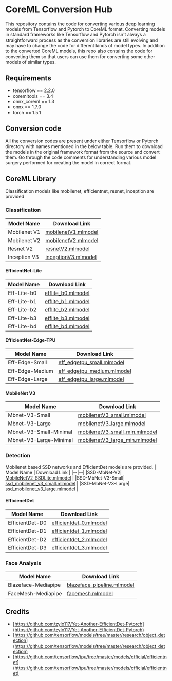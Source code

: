 # CoreML Conversion Hub

This repository contains the code for converting various deep learning models from Tensorflow and Pytorch to CoreML format. Converting models in standard frameworks like Tensorflow and Pytorch isn't always a straightforward process as the conversion libraries are still evolving and may have to change the code for different kinds of model types. In addition to the converted CoreML models, this repo also contains the code for converting them so that users can use them for converting some other models of similar types.

## Requirements

 - tensorflow == 2.2.0
 - coremltools == 3.4
 - onnx_coreml == 1.3
 - onnx == 1.7.0
 - torch == 1.5.1
## Conversion code
All the conversion codes are present under either Tensorflow or Pytorch directory with names mentioned in the below table. Run them to download the models in the original framework format from the source and convert them. Go through the code comments for understanding various model surgery performed for creating the model in correct format.
## CoreML Library
Classification models like mobilenet, efficientnet, resnet, inception are provided
### Classification
| Model Name | Download Link
|--|--|
| Mobilenet V1 | [mobilenetV1.mlmodel](https://github.com/gouthamk1998/coremlmodels/blob/master/mobilenetV1.mlmodel?raw=true) |
|Mobilenet V2 | [mobilenetV2.mlmodel](https://github.com/gouthamk1998/coremlmodels/blob/master/mobilenetV2.mlmodel?raw=true)|
|Resnet V2 |[resnetV2.mlmodel](https://github.com/gouthamk1998/coremlmodels/blob/master/resnetV2.mlmodel?raw=true) |
 |Inception V3| [inceptionV3.mlmodel](https://github.com/gouthamk1998/coremlmodels/blob/master/inceptionV3.mlmodel?raw=true)|

#### EfficientNet-Lite
| Model Name | Download Link |
|--|--|
| Eff-Lite-b0 | [efflite_b0.mlmodel](https://github.com/gouthamk1998/coremlmodels/blob/master/efflite_b0.mlmodel?raw=true) |
| Eff-Lite-b1 | [efflite_b1.mlmodel](https://github.com/gouthamk1998/coremlmodels/blob/master/efflite_b1.mlmodel?raw=true) |
| Eff-Lite-b2 | [efflite_b2.mlmodel](https://github.com/gouthamk1998/coremlmodels/blob/master/efflite_b2.mlmodel?raw=true) |
| Eff-Lite-b3 | [efflite_b3.mlmodel](https://github.com/gouthamk1998/coremlmodels/blob/master/efflite_b3.mlmodel?raw=true) |
| Eff-Lite-b4 | [efflite_b4.mlmodel](https://github.com/gouthamk1998/coremlmodels/blob/master/efflite_b4.mlmodel?raw=true) |

#### EfficientNet-Edge-TPU
| Model Name | Download Link |
|--|--|
| Eff-Edge-Small | [eff_edgetpu_small.mlmodel](https://github.com/gouthamk1998/coremlmodels/blob/master/eff_edgetpu_small.mlmodel?raw=true) |
| Eff-Edge-Medium | [eff_edgetpu_medium.mlmodel](https://github.com/gouthamk1998/coremlmodels/blob/master/eff_edgetpu_medium.mlmodel?raw=true) |
| Eff-Edge-Large | [eff_edgetpu_large.mlmodel](https://github.com/gouthamk1998/coremlmodels/blob/master/eff_edgetpu_large.mlmodel?raw=true) |

#### MobileNet V3
| Model Name | Download Link |
|--|--|
| Mbnet-V3-Small | [mobilenetV3_small.mlmodel](https://github.com/gouthamk1998/coremlmodels/blob/master/mobilenetV3_small.mlmodel?raw=true) |
| Mbnet-V3-Large | [mobilenetV3_large.mlmodel](https://github.com/gouthamk1998/coremlmodels/blob/master/mobilenetV3_large.mlmodel?raw=true) |
| Mbnet-V3-Small-Minimal | [mobilenetV3_small_min.mlmodel](https://github.com/gouthamk1998/coremlmodels/blob/master/mobilenetV3_small_min.mlmodel?raw=true) |
| Mbnet-V3-Large-Minimal | [mobilenetV3_large_min.mlmodel](https://github.com/gouthamk1998/coremlmodels/blob/master/mobilenetV3_large_min.mlmodel?raw=true) |

### Detection
Mobilenet based SSD networks and EfficientDet models are provided.
| Model Name | Download Link |
|--|--|
|SSD-MbNet-V2| [MobileNetV2_SSDLite.mlmodel](https://github.com/gouthamk1998/coremlmodels/blob/master/MobileNetV2_SSDLite.mlmodel?raw=true) |
|SSD-MbNet-V3-Small| [ssd_mobilenet_v3_small.mlmodel](https://github.com/gouthamk1998/coremlmodels/blob/master/ssd_mobilenet_v3_small.mlmodel?raw=true) |
|SSD-MbNet-V3-Large| [ssd_mobilenet_v3_large.mlmodel](https://github.com/gouthamk1998/coremlmodels/blob/master/ssd_mobilenet_v3_large.mlmodel?raw=true) |

#### EfficienetDet
| Model Name | Download Link |
|--|--|
| EfficientDet-D0| [efficientdet_0.mlmodel](https://github.com/gouthamk1998/coremlmodels/blob/master/efficientdet_0.mlmodel?raw=true) |
| EfficientDet-D1| [efficientdet_1.mlmodel](https://github.com/gouthamk1998/coremlmodels/blob/master/efficientdet_1.mlmodel?raw=true) |
| EfficientDet-D2| [efficientdet_2.mlmodel](https://github.com/gouthamk1998/coremlmodels/blob/master/efficientdet_2.mlmodel?raw=true) |
| EfficientDet-D3| [efficientdet_3.mlmodel](https://github.com/gouthamk1998/coremlmodels/blob/master/efficientdet_3.mlmodel?raw=true) |

### Face Analysis
| Model Name | Download Link |
|--|--|
| Blazeface-Mediapipe | [blazeface_pipeline.mlmodel](https://github.com/gouthamk1998/coremlmodels/blob/master/blazeface_pipeline.mlmodel?raw=true) |
| FaceMesh-Mediapipe|[facemesh.mlmodel](https://github.com/gouthamvgk/facemesh_coreml_tf/blob/master/coreml_models/facemesh.mlmodel?raw=true)|

## Credits

 - [https://github.com/zylo117/Yet-Another-EfficientDet-Pytorch](https://github.com/zylo117/Yet-Another-EfficientDet-Pytorch)
 - [https://github.com/tensorflow/models/tree/master/research/object_detection](https://github.com/tensorflow/models/tree/master/research/object_detection)
 - [https://github.com/tensorflow/tpu/tree/master/models/official/efficientnet](https://github.com/tensorflow/tpu/tree/master/models/official/efficientnet)
